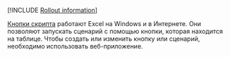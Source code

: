 [!INCLUDE [Rollout information](../includes/rollout-note.md)]

[Кнопки скрипта](../develop/script-buttons.md) работают Excel на Windows и в Интернете. Они позволяют запускать сценарий с помощью кнопки, которая находится на таблице. Чтобы создать или изменить кнопку или сценарий, необходимо использовать веб-приложение.
